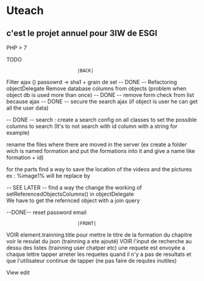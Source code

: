 # Uteach 
 
## c'est le projet annuel pour 3IW de ESGI 
 
PHP > 7  
 
TODO 
 
 
                              |BACK| 
 
Filter ajax () 
passowrd -> sha1 + grain de sel
-- DONE -- Refactoring objectDelegate 
Remove database columns from objects (problem when object db is used more than once) 
-- DONE -- remove form check from list because ajax 
-- DONE -- secure the search ajax (if object is user he can get all the user data) 
 
-- DONE -- search : 
  create a search config on all classes to set the possible columns to search (It's to not search with id column with a string for example) 
 
rename the files where there are moved in the server (ex create a folder wich is named formation and put the formations into it and give a name like formation + id) 
 
for the parts find a way to save the location of the videos and the pictures  
  ex : %image1% will be replace by  
 
-- SEE LATER -- find a way the change the working of setReferencedObjectsColumns() in objectDelegate  
  We have to get the refernced object with a join query 
 
--DONE-- reset password email 
 
                              |FRONT| 
 
VOIR element.trainning.title pour mettre le titre de la formation du chapitre voir le resulat du json (trainning a ete ajouté) 
VOIR l'input de recherche au dessu des listes (trainning user chatper etc) une requete est envoyée a chaque lettre tapper 
  arreter les requetes quand il n'y a pas de resultats et que l'utilisateur continue de tapper (ne pas faire de requtes inutiles)

View edit
